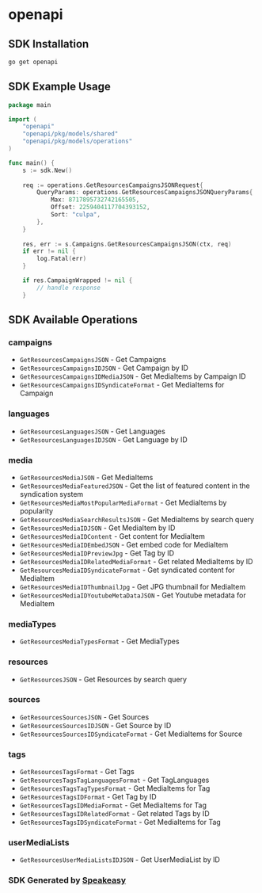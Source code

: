 # openapi

<!-- Start SDK Installation -->
## SDK Installation

```bash
go get openapi
```
<!-- End SDK Installation -->

## SDK Example Usage
<!-- Start SDK Example Usage -->
```go
package main

import (
    "openapi"
    "openapi/pkg/models/shared"
    "openapi/pkg/models/operations"
)

func main() {
    s := sdk.New()
    
    req := operations.GetResourcesCampaignsJSONRequest{
        QueryParams: operations.GetResourcesCampaignsJSONQueryParams{
            Max: 8717895732742165505,
            Offset: 2259404117704393152,
            Sort: "culpa",
        },
    }
    
    res, err := s.Campaigns.GetResourcesCampaignsJSON(ctx, req)
    if err != nil {
        log.Fatal(err)
    }

    if res.CampaignWrapped != nil {
        // handle response
    }
```
<!-- End SDK Example Usage -->

<!-- Start SDK Available Operations -->
## SDK Available Operations

### campaigns

* `GetResourcesCampaignsJSON` - Get Campaigns
* `GetResourcesCampaignsIDJSON` - Get Campaign by ID
* `GetResourcesCampaignsIDMediaJSON` - Get MediaItems by Campaign ID
* `GetResourcesCampaignsIDSyndicateFormat` - Get MediaItems for Campaign

### languages

* `GetResourcesLanguagesJSON` - Get Languages
* `GetResourcesLanguagesIDJSON` - Get Language by ID

### media

* `GetResourcesMediaJSON` - Get MediaItems
* `GetResourcesMediaFeaturedJSON` - Get the list of featured content in the syndication system
* `GetResourcesMediaMostPopularMediaFormat` - Get MediaItems by popularity
* `GetResourcesMediaSearchResultsJSON` - Get MediaItems by search query
* `GetResourcesMediaIDJSON` - Get MediaItem by ID
* `GetResourcesMediaIDContent` - Get content for MediaItem
* `GetResourcesMediaIDEmbedJSON` - Get embed code for MediaItem
* `GetResourcesMediaIDPreviewJpg` - Get Tag by ID
* `GetResourcesMediaIDRelatedMediaFormat` - Get related MediaItems by ID
* `GetResourcesMediaIDSyndicateFormat` - Get syndicated content for MediaItem
* `GetResourcesMediaIDThumbnailJpg` - Get JPG thumbnail for MediaItem
* `GetResourcesMediaIDYoutubeMetaDataJSON` - Get Youtube metadata for MediaItem

### mediaTypes

* `GetResourcesMediaTypesFormat` - Get MediaTypes

### resources

* `GetResourcesJSON` - Get Resources by search query

### sources

* `GetResourcesSourcesJSON` - Get Sources
* `GetResourcesSourcesIDJSON` - Get Source by ID
* `GetResourcesSourcesIDSyndicateFormat` - Get MediaItems for Source

### tags

* `GetResourcesTagsFormat` - Get Tags
* `GetResourcesTagsTagLanguagesFormat` - Get TagLanguages
* `GetResourcesTagsTagTypesFormat` - Get MediaItems for Tag
* `GetResourcesTagsIDFormat` - Get Tag by ID
* `GetResourcesTagsIDMediaFormat` - Get MediaItems for Tag
* `GetResourcesTagsIDRelatedFormat` - Get related Tags by ID
* `GetResourcesTagsIDSyndicateFormat` - Get MediaItems for Tag

### userMediaLists

* `GetResourcesUserMediaListsIDJSON` - Get UserMediaList by ID

<!-- End SDK Available Operations -->

### SDK Generated by [Speakeasy](https://docs.speakeasyapi.dev/docs/using-speakeasy/client-sdks)
